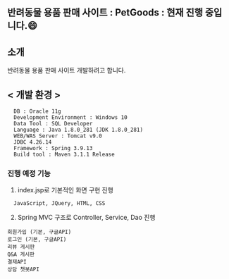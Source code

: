 ## 반려동물 용품 판매 사이트  : PetGoods : 현재 진행 중입니다.:smile:

## 소개
<p>반려동물 용품 판매 사이트 개발하려고 합니다.</p>


## < 개발 환경 >
```
  DB : Oracle 11g
  Development Environment : Windows 10
  Data Tool : SQL Developer
  Language : Java 1.8.0_281 (JDK 1.8.0_281)
  WEB/WAS Server : Tomcat v9.0
  JDBC 4.26.14
  Framework : Spring 3.9.13
  Build tool : Maven 3.1.1 Release
```


### 진행 예정 기능
1. index.jsp로 기본적인 화면 구현 진행
```
  JavaScript, JQuery, HTML, CSS 
```
2. Spring MVC 구조로 Controller, Service, Dao 진행
```
회원가입 (기본, 구글API)
로그인 (기본, 구글API)
리뷰 게시판
Q&A 게시판
결제API
상담 챗봇API
```  
  

 
